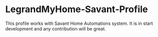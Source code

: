 # LegrandMyHome-Savant-Profile
This profile works with Savant Home Automations system. It is in start development and any contribution will be great.
